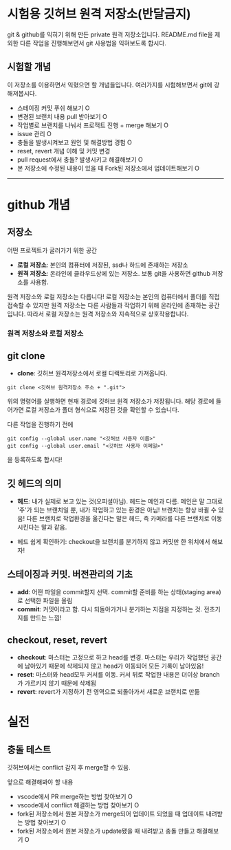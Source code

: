 # 시험용 깃허브 원격 저장소(반달금지)

git & github를 익히기 위해 만든 private 원격 저장소입니다. README.md file을 제외한 다른 작업을 진행해보면서 git 사용법을 익혀보도록 합시다. 


## 시험할 개념

이 저장소를 이용하면서 익혔으면 할 개념들입니다. 여러가지를 시험해보면서 git에 강해져봅시다. 

- 스테이징 커밋 푸쉬 해보기 O
- 변경된 브랜치 내용 pull 받아보기 O
- 작업별로 브랜치를 나눠서 프로잭트 진행 + merge 해보기 O
- issue 관리 O
- 충돌을 발생시켜보고 원인 및 해결방법 경험 O
- reset, revert 개념 이해 및 커밋 변경 
- pull request에서 충돌? 발생시키고 해결해보기 O
- 본 저장소에 수정된 내용이 있을 때 Fork된 저장소에서 업데이트해보기 O

***

# github 개념

## 저장소

어떤 프로젝트가 굴러가기 위한 공간

- **로컬 저장소**: 본인의 컴퓨터에 저장된, ssd나 하드에 존재하는 저장소
- **원격 저장소**: 온라인에 클라우드상에 있는 저장소. 보통 git을 사용하면 github 저장소를 사용함. 

원격 저장소와 로컬 저장소는 다릅니다! 로컬 저장소는 본인의 컴퓨터에서 폴더를 직접 접속할 수 있지만 원격 저장소는 다른 사람들과 작업하기 위해 온라인에 존재하는 공간입니다. 따라서 로컬 저장소는 원격 저장소와 지속적으로 상호작용합니다. 

### 원격 저장소와 로컬 저장소

## git clone

- **clone**: 깃허브 원격저장소에서 로컬 디랙토리로 가져옵니다. 

```
git clone <깃허브 원격저장소 주소 + ".git">
```

위의 명령어를 실행하면 현재 경로에 깃허브 원격 저장소가 저장됩니다. 해당 경로에 들어가면 로컬 저장소가 폴더 형식으로 저장된 것을 확인할 수 있습니다. 

다른 작업을 진행하기 전에 

```
git config --global user.name "<깃허브 사용자 이름>"
git config --global user.email "<깃허브 사용자 이메일>"
```

을 등록하도록 합시다!

## 깃 헤드의 의미

- **헤드**: 내가 실제로 보고 있는 것(오피셜아님). 헤드는 메인과 다름. 메인은 말 그대로 '주'가 되는 브랜치일 뿐, 내가 작업하고 있는 환경은 아님! 브랜치는 항상 바뀔 수 있음! 다른 브랜치로 작업환경을 옮긴다는 말은 헤드, 즉 카메라를 다른 브랜치로 이동시킨다는 말과 같음.

- 헤드 쉽게 확인하기: checkout을 브랜치를 분기하지 않고 커밋만 한 위치에서 해보자!

## 스테이징과 커밋. 버전관리의 기초

- **add**: 어떤 파일을 commit할지 선택. commit할 준비를 하는 상태(staging area)로 선택한 파일을 올림
- **commit**: 커밋이라고 함. 다시 되돌아가거나 분기하는 지점을 지정하는 것. 전초기지를 만드는 느낌!

## checkout, reset, revert

- **checkout**: 마스터는 고정으로 하고 head를 변경. 마스터는 우리가 작업했던 공간에 남아있기 때문에 삭제되지 않고 head가 이동되어 모든 기록이 남아있음!
- **reset**: 마스터와 head모두 커서를 이동. 커서 뒤로 작업한 내용은 더이상 branch가 가르키지 않기 때문에 삭제됨 
- **revert**: revert가 지정하기 전 영역으로 되돌아가서 새로운 브랜치로 만듦

# 실전

## 충돌 테스트

깃허브에서는 conflict 감지 후 merge할 수 있음.


앞으로 해결해봐야 할 내용
- vscode에서 PR merge하는 방법 찾아보기 O
- vscode에서 conflict 해결하는 방법 찾아보기 O
- fork된 저장소에서 원본 저장소가 merge되어 업데이트 되었을 때 업데이트 내려받는 방법 찾아보기 O
- fork된 저장소에서 원본 저장소가 update됐을 때 내려받고 충돌 만들고 해결해보기 O